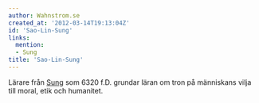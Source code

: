 ```yaml
---
author: Wahnstrom.se
created_at: '2012-03-14T19:13:04Z'
id: 'Sao-Lin-Sung'
links:
  mention:
  - Sung
title: 'Sao-Lin-Sung'
---
```


Lärare från [Sung] som 6320 f.D. grundar läran om tron på människans vilja till moral, etik och
humanitet.

  [Sung]: Sung